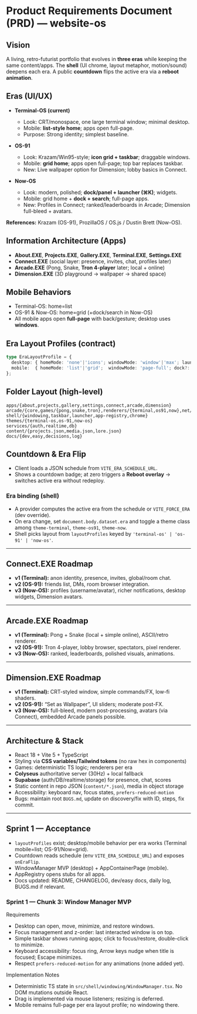 # Product Requirements Document (PRD) — website-os

## Vision
A living, retro-futurist portfolio that evolves in **three eras** while keeping the same content/apps. The **shell** (UI chrome, layout metaphor, motion/sound) deepens each era. A public **countdown** flips the active era via a **reboot animation**.

## Eras (UI/UX)
- **Terminal-OS (current)**
  - Look: CRT/monospace, one large terminal window; minimal desktop.
  - Mobile: **list-style home**; apps open full-page.
  - Purpose: Strong identity; simplest baseline.

- **OS-91**
  - Look: Krazam/Win95-style; **icon grid + taskbar**; draggable windows.
  - Mobile: **grid home**; apps open full-page; top bar replaces taskbar.
  - New: Live wallpaper option for Dimension; lobby basics in Connect.

- **Now-OS**
  - Look: modern, polished; **dock/panel + launcher (⌘K)**; widgets.
  - Mobile: grid home + **dock + search**; full-page apps.
  - New: Profiles in Connect; ranked/leaderboards in Arcade; Dimension full-bleed + avatars.

**References:** Krazam (OS-91), ProzillaOS / OS.js / Dustin Brett (Now-OS).

## Information Architecture (Apps)
- **About.EXE**, **Projects.EXE**, **Gallery.EXE**, **Terminal.EXE**, **Settings.EXE**
- **Connect.EXE** (social layer: presence, invites, chat, profiles later)
- **Arcade.EXE** (Pong, Snake, **Tron 4-player** later; local + online)
- **Dimension.EXE** (3D playground → wallpaper → shared space)

## Mobile Behaviors
- Terminal-OS: home=list
- OS-91 & Now-OS: home=grid (+dock/search in Now-OS)
- All mobile apps open **full-page** with back/gesture; desktop uses **windows**.

## Era Layout Profiles (contract)
```ts
type EraLayoutProfile = {
  desktop: { homeMode: 'none'|'icons'; windowMode: 'window'|'max'; launcher?: boolean };
  mobile:  { homeMode: 'list'|'grid';  windowMode: 'page-full'; dock?: boolean; search?: boolean };
};
```

## Folder Layout (high-level)
```text
apps/{about,projects,gallery,settings,connect,arcade,dimension}
arcade/{core,games/{pong,snake,tron},renderers/{terminal,os91,now},net/{local,colyseus}}
shell/{windowing,taskbar,launcher,app-registry,chrome}
themes/{terminal-os,os-91,now-os}
services/{auth,realtime,db}
content/{projects.json,media.json,lore.json}
docs/{dev,easy,decisions,log}
```

## Countdown & Era Flip
- Client loads a JSON schedule from `VITE_ERA_SCHEDULE_URL`.
- Shows a countdown badge; at zero triggers a **Reboot overlay** → switches active era without redeploy.

### Era binding (shell)
- A provider computes the active era from the schedule or `VITE_FORCE_ERA` (dev override).
- On era change, set `document.body.dataset.era` and toggle a theme class among `theme-terminal`, `theme-os91`, `theme-now`.
- Shell picks layout from `layoutProfiles` keyed by `'terminal-os' | 'os-91' | 'now-os'`.

---

## Connect.EXE Roadmap
- **v1 (Terminal):** anon identity, presence, invites, global/room chat.
- **v2 (OS-91):** friends list, DMs, room browser integration.
- **v3 (Now-OS):** profiles (username/avatar), richer notifications, desktop widgets, Dimension avatars.

---

## Arcade.EXE Roadmap
- **v1 (Terminal):** Pong + Snake (local + simple online), ASCII/retro renderer.
- **v2 (OS-91):** Tron 4-player, lobby browser, spectators, pixel renderer.
- **v3 (Now-OS):** ranked, leaderboards, polished visuals, animations.

---

## Dimension.EXE Roadmap
- **v1 (Terminal):** CRT-styled window, simple commands/FX, low-fi shaders.
- **v2 (OS-91):** “Set as Wallpaper”, UI sliders; moderate post-FX.
- **v3 (Now-OS):** full-bleed, modern post-processing, avatars (via Connect), embedded Arcade panels possible.

---

## Architecture & Stack
- React 18 + Vite 5 + TypeScript
- Styling via **CSS variables/Tailwind tokens** (no raw hex in components)
- Games: deterministic TS logic; renderers per era
- **Colyseus** authoritative server (30Hz) + local fallback
- **Supabase** (auth/DB/realtime/storage) for presence, chat, scores
- Static content in repo JSON (`content/*.json`), media in object storage
- Accessibility: keyboard nav, focus states, `prefers-reduced-motion`
- Bugs: maintain root `BUGS.md`, update on discovery/fix with ID, steps, fix commit.

---

## Sprint 1 — Acceptance
- `layoutProfiles` exist; desktop/mobile behavior per era works (Terminal mobile=list; OS-91/Now=grid).
- Countdown reads schedule (env `VITE_ERA_SCHEDULE_URL`) and exposes `onEraFlip`.
- WindowManager MVP (desktop) + AppContainerPage (mobile).
- AppRegistry opens stubs for all apps.
- Docs updated: README, CHANGELOG, dev/easy docs, daily log, BUGS.md if relevant.

### Sprint 1 — Chunk 3: Window Manager MVP
Requirements
- Desktop can open, move, minimize, and restore windows.
- Focus management and z-order: last interacted window is on top.
- Simple taskbar shows running apps; click to focus/restore, double-click to minimize.
- Keyboard accessibility: focus ring, Arrow keys nudge when title is focused; Escape minimizes.
- Respect `prefers-reduced-motion` for any animations (none added yet).

Implementation Notes
- Deterministic TS state in `src/shell/windowing/WindowManager.tsx`. No DOM mutations outside React.
- Drag is implemented via mouse listeners; resizing is deferred.
- Mobile remains full-page per era layout profile; no windowing there.